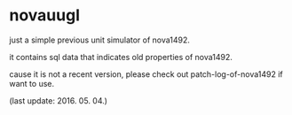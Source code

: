 # novauugl
just a simple previous unit simulator of nova1492.

it contains sql data that indicates old properties of nova1492.

cause it is not a recent version, please check out patch-log-of-nova1492 if want to use.

(last update: 2016. 05. 04.)
